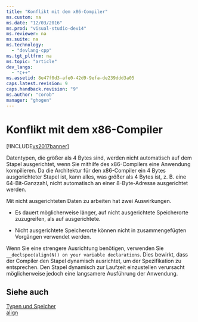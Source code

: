 ```yaml
---
title: "Konflikt mit dem x86-Compiler"
ms.custom: na
ms.date: "12/03/2016"
ms.prod: "visual-studio-dev14"
ms.reviewer: na
ms.suite: na
ms.technology: 
  - "devlang-cpp"
ms.tgt_pltfrm: na
ms.topic: "article"
dev_langs: 
  - "C++"
ms.assetid: 8e47f0d3-afe0-42d9-9efa-de239ddd3a05
caps.latest.revision: 9
caps.handback.revision: "9"
ms.author: "corob"
manager: "ghogen"
---
```

# Konflikt mit dem x86-Compiler
[!INCLUDE[vs2017banner](../assembler/inline/includes/vs2017banner.md)]

Datentypen, die größer als 4 Bytes sind, werden nicht automatisch auf dem Stapel ausgerichtet, wenn Sie mithilfe des x86\-Compilers eine Anwendung kompilieren.  Da die Architektur für den x86\-Compiler ein 4 Bytes ausgerichteter Stapel ist, kann alles, was größer als 4 Bytes ist, z. B. eine 64\-Bit\-Ganzzahl, nicht automatisch an einer 8\-Byte\-Adresse ausgerichtet werden.  
  
 Mit nicht ausgerichteten Daten zu arbeiten hat zwei Auswirkungen.  
  
-   Es dauert möglicherweise länger, auf nicht ausgerichtete Speicherorte zuzugreifen, als auf ausgerichtete.  
  
-   Nicht ausgerichtete Speicherorte können nicht in zusammengefügten Vorgängen verwendet werden.  
  
 Wenn Sie eine strengere Ausrichtung benötigen, verwenden Sie `__declspec(align(N)) on your variable declarations`.  Dies bewirkt, dass der Compiler den Stapel dynamisch ausrichtet, um der Spezifikation zu entsprechen.  Den Stapel dynamisch zur Laufzeit einzustellen verursacht möglicherweise jedoch eine langsamere Ausführung der Anwendung.  
  
## Siehe auch  
 [Typen und Speicher](../build/types-and-storage.md)   
 [align](../cpp/align-cpp.md)